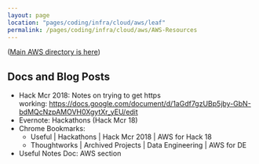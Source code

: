 ```yaml
---
layout: page
location: "pages/coding/infra/cloud/aws/leaf"
permalink: /pages/coding/infra/cloud/aws/AWS-Resources
---
```


([Main AWS directory is here](/pages/coding/infra/cloud/AWS))

## Docs and Blog Posts
- Hack Mcr 2018: Notes on trying to get https working: https://docs.google.com/document/d/1aGdf7gzUBp5jby-GbN-bdMQcNzpAMOVH0XgytXr_yEU/edit
- Evernote: Hackathons (Hack Mcr 18)
- Chrome Bookmarks:
    - Useful | Hackathons | Hack Mcr 2018 | AWS for Hack 18
    - Thoughtworks | Archived Projects | Data Engineering | AWS for DE
- Useful Notes Doc: AWS section

